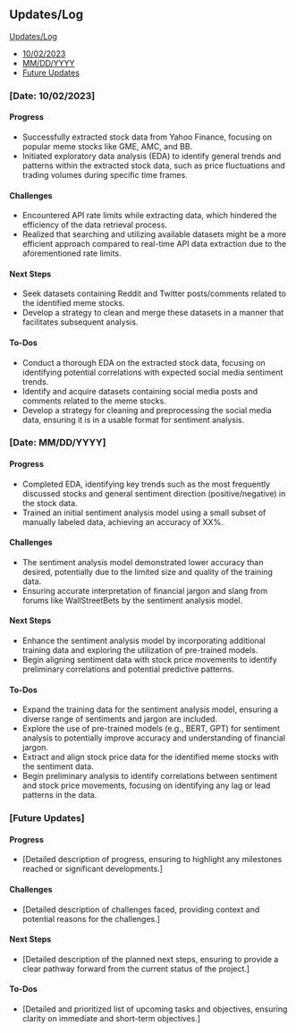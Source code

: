 ## Updates/Log
[Updates/Log](#updateslog)
   - [10/02/2023](#date-10022023)
   - [MM/DD/YYYY](#date-mmddyyyy)
   - [Future Updates](#future-updates)

### [Date: 10/02/2023]
#### Progress
- Successfully extracted stock data from Yahoo Finance, focusing on popular meme stocks like GME, AMC, and BB.
- Initiated exploratory data analysis (EDA) to identify general trends and patterns within the extracted stock data, such as price fluctuations and trading volumes during specific time frames.

#### Challenges
- Encountered API rate limits while extracting data, which hindered the efficiency of the data retrieval process.
- Realized that searching and utilizing available datasets might be a more efficient approach compared to real-time API data extraction due to the aforementioned rate limits.

#### Next Steps
- Seek datasets containing Reddit and Twitter posts/comments related to the identified meme stocks.
- Develop a strategy to clean and merge these datasets in a manner that facilitates subsequent analysis.

#### To-Dos
- Conduct a thorough EDA on the extracted stock data, focusing on identifying potential correlations with expected social media sentiment trends.
- Identify and acquire datasets containing social media posts and comments related to the meme stocks.
- Develop a strategy for cleaning and preprocessing the social media data, ensuring it is in a usable format for sentiment analysis.

### [Date: MM/DD/YYYY]
#### Progress
- Completed EDA, identifying key trends such as the most frequently discussed stocks and general sentiment direction (positive/negative) in the stock data.
- Trained an initial sentiment analysis model using a small subset of manually labeled data, achieving an accuracy of XX%.

#### Challenges
- The sentiment analysis model demonstrated lower accuracy than desired, potentially due to the limited size and quality of the training data.
- Ensuring accurate interpretation of financial jargon and slang from forums like WallStreetBets by the sentiment analysis model.

#### Next Steps
- Enhance the sentiment analysis model by incorporating additional training data and exploring the utilization of pre-trained models.
- Begin aligning sentiment data with stock price movements to identify preliminary correlations and potential predictive patterns.

#### To-Dos
- Expand the training data for the sentiment analysis model, ensuring a diverse range of sentiments and jargon are included.
- Explore the use of pre-trained models (e.g., BERT, GPT) for sentiment analysis to potentially improve accuracy and understanding of financial jargon.
- Extract and align stock price data for the identified meme stocks with the sentiment data.
- Begin preliminary analysis to identify correlations between sentiment and stock price movements, focusing on identifying any lag or lead patterns in the data.

### [Future Updates]
#### Progress
- [Detailed description of progress, ensuring to highlight any milestones reached or significant developments.]

#### Challenges
- [Detailed description of challenges faced, providing context and potential reasons for the challenges.]

#### Next Steps
- [Detailed description of the planned next steps, ensuring to provide a clear pathway forward from the current status of the project.]

#### To-Dos
- [Detailed and prioritized list of upcoming tasks and objectives, ensuring clarity on immediate and short-term objectives.]

